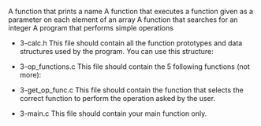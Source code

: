 A function that prints a name
A function that executes a function given as a parameter on each element of an array
A function that searches for an integer
A program that performs simple operations
- 3-calc.h
This file should contain all the function prototypes and data structures used by the program. You can use this structure:

- 3-op_functions.c
This file should contain the 5 following functions (not more):

- 3-get_op_func.c
This file should contain the function that selects the correct function to perform the operation asked by the user.

- 3-main.c
This file should contain your main function only.
